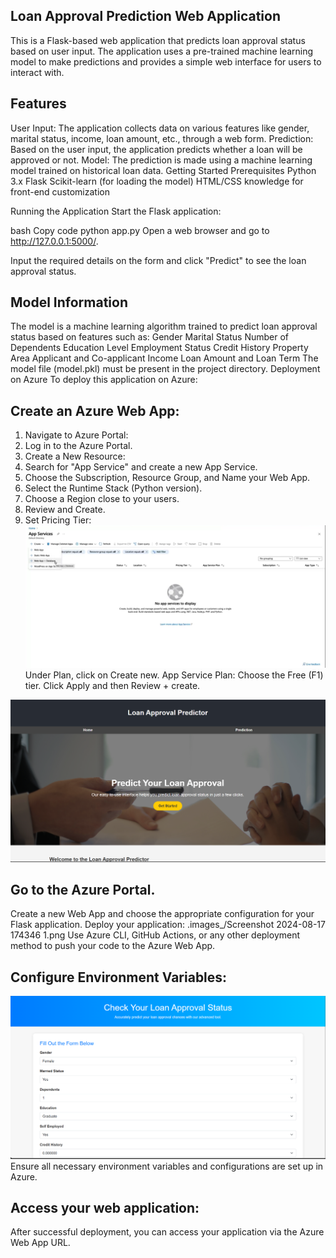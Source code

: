 ## Loan Approval Prediction Web Application
This is a Flask-based web application that predicts loan approval status based on user input. The application uses a pre-trained machine learning model to make predictions and provides a simple web interface for users to interact with.

## Features
User Input: The application collects data on various features like gender, marital status, income, loan amount, etc., through a web form.
Prediction: Based on the user input, the application predicts whether a loan will be approved or not.
Model: The prediction is made using a machine learning model trained on historical loan data.
Getting Started
Prerequisites
Python 3.x
Flask
Scikit-learn (for loading the model)
HTML/CSS knowledge for front-end customization

Running the Application
Start the Flask application:

bash
Copy code
python app.py
Open a web browser and go to http://127.0.0.1:5000/.

Input the required details on the form and click "Predict" to see the loan approval status.

## Model Information
The model is a machine learning algorithm trained to predict loan approval status based on features such as:
Gender
Marital Status
Number of Dependents
Education Level
Employment Status
Credit History
Property Area
Applicant and Co-applicant Income
Loan Amount and Loan Term
The model file (model.pkl) must be present in the project directory.
Deployment on Azure
To deploy this application on Azure:

## Create an Azure Web App:
1) Navigate to Azure Portal:
2) Log in to the Azure Portal.
3) Create a New Resource:
4) Search for "App Service" and create a new App Service.
5) Choose the Subscription, Resource Group, and Name your Web App.
6) Select the Runtime Stack (Python version).
7) Choose a Region close to your users.
8) Review and Create.
9) Set Pricing Tier:
![1](./images_/a1.png)
Under Plan, click on Create new.
App Service Plan: Choose the Free (F1) tier.
Click Apply and then Review + create.

![2](./images_/s1.png)
## Go to the Azure Portal.
Create a new Web App and choose the appropriate configuration for your Flask application.
Deploy your application:
.images_/Screenshot 2024-08-17 174346 1.png
Use Azure CLI, GitHub Actions, or any other deployment method to push your code to the Azure Web App.
## Configure Environment Variables:
![3](./images_/s2.png)
Ensure all necessary environment variables and configurations are set up in Azure.
## Access your web application:

After successful deployment, you can access your application via the Azure Web App URL.

